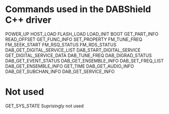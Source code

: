 # Commands used in the DABShield C++ driver

POWER_UP
HOST_LOAD
FLASH_LOAD
LOAD_INIT
BOOT
GET_PART_INFO
READ_OFFSET
GET_FUNC_INFO
SET_PROPERTY
FM_TUNE_FREQ
FM_SEEK_START
FM_RSQ_STATUS
FM_RDS_STATUS
DAB_GET_DIGITAL_SERVICE_LIST
DAB_START_DIGITAL_SERVICE
GET_DIGITAL_SERVICE_DATA
DAB_TUNE_FREQ
DAB_DIGRAD_STATUS
DAB_GET_EVENT_STATUS
DAB_GET_ENSEMBLE_INFO
DAB_SET_FREQ_LIST
DAB_GET_ENSEMBLE_INFO
GET_TIME
DAB_GET_AUDIO_INFO
DAB_GET_SUBCHAN_INFO
DAB_GET_SERVICE_INFO


# Not used 
GET_SYS_STATE Suprisingly not used